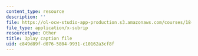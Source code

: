 ```yaml
---
content_type: resource
description: ''
file: https://ol-ocw-studio-app-production.s3.amazonaws.com/courses/18-085-computational-science-and-engineering-i-fall-2008/c849d89fd07658049931c10162a3cf8f_pN7zitwRq58.vtt
file_type: application/x-subrip
resourcetype: Other
title: 3play caption file
uid: c849d89f-d076-5804-9931-c10162a3cf8f
---
```

